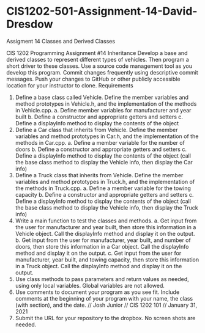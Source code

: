 # CIS1202-501-Assignment-14-David-Dresdow
Assigment 14 Classes and Derived Classes


CIS 1202 Programming Assignment #14
Inheritance
Develop a base and derived classes to represent different types of vehicles.  Then program a short driver to these classes.
Use a source code management tool as you develop this program.  Commit changes frequently using descriptive commit messages.  Push your changes to GitHub or other publicly accessible location for your instructor to clone.
Requirements
1.	Define a base class called Vehicle.  Define the member variables and method prototypes in Vehicle.h, and the implementation of the methods in Vehicle.cpp.
a.	Define member variables for manufacturer and year built
b.	Define a constructor and appropriate getters and setters
c.	Define a displayInfo method to display the contents of the object
2.	Define a Car class that inherits from Vehicle.  Define the member variables and method prototypes in Car.h, and the implementation of the methods in Car.cpp.
a.	Define a member variable for the number of doors
b.	Define a constructor and appropriate getters and setters
c.	Define a displayInfo method to display the contents of the object (call the base class method to display the Vehicle info, then display the Car info)
3.	Define a Truck class that inherits from Vehicle.  Define the member variables and method prototypes in Truck.h, and the implementation of the methods in Truck.cpp.
a.	Define a member variable for the towing capacity
b.	Define a constructor and appropriate getters and setters
c.	Define a displayInfo method to display the contents of the object (call the base class method to display the Vehicle info, then display the Truck info)
4.	Write a main function to test the classes and methods.
a.	Get input from the user for manufacturer and year built, then store this information in a Vehicle object.  Call the displayInfo method and display it on the output.
b.	Get input from the user for manufacturer, year built, and number of doors, then store this information in a Car object.  Call the displayInfo method and display it on the output.
c.	Get input from the user for manufacturer, year built, and towing capacity, then store this information in a Truck object.  Call the displayInfo method and display it on the output.
5.	Use class methods to pass parameters and return values as needed, using only local variables.  Global variables are not allowed.
6.	Use comments to document your program as you see fit.  Include comments at the beginning of your program with your name, the class (with section), and the date.
// Josh Junior
// CIS 1202 101
// January 31, 2021
7.	Submit the URL for your repository to the dropbox.  No screen shots are needed.


 

